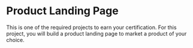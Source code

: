 # Product Landing Page
This is one of the required projects to earn your certification.
For this project, you will build a product landing page to market a product of your choice.